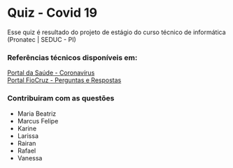 # Quiz - Covid 19

Esse quiz é resultado do projeto de estágio do curso técnico de informática (Pronatec | SEDUC - PI)

### Referências técnicos disponíveis em:
[Portal da Saúde - Coronavírus](https://coronavirus.saude.gov.br/)\
[Portal FioCruz - Perguntas e Respostas](
https://portal.fiocruz.br/coronavirus/perguntas-e-respostas)

### Contribuiram com as questões

- Maria Beatriz
- Marcus Felipe
- Karine
- Larissa
- Rairan
- Rafael
- Vanessa
